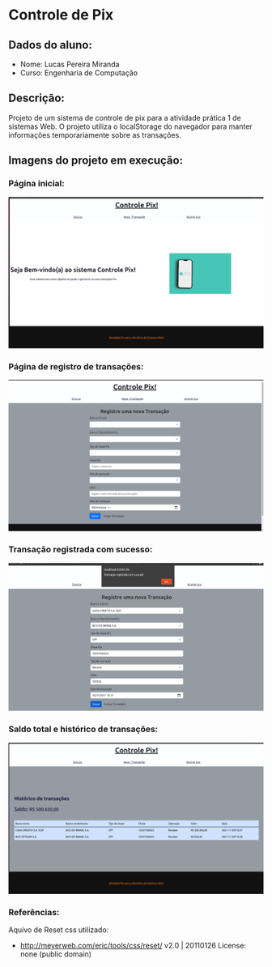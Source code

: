 # Controle de Pix

## Dados do aluno:

- Nome: Lucas Pereira Miranda
- Curso: Engenharia de Computação

## Descrição:

Projeto de um sistema de controle de pix para a atividade prática 1 de sistemas Web.
O projeto utiliza o localStorage do navegador para manter informações temporariamente sobre as transações.

## Imagens do projeto em execução:

### Página inicial:

![alt text](.github/welcome.png)

### Página de registro de transações:

![alt text](.github/register.png)

### Transação registrada com sucesso:

![alt text](.github/success.png)

### Saldo total e histórico de transações:

![alt text](.github/table.png)

### Referências:

Aquivo de Reset css utilizado:

- http://meyerweb.com/eric/tools/css/reset/
  v2.0 | 20110126
  License: none (public domain)
